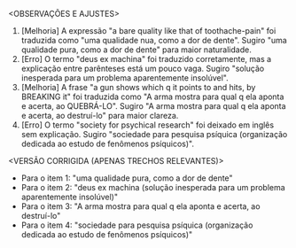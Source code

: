 <OBSERVAÇÕES E AJUSTES>
1. [Melhoria] A expressão "a bare quality like that of toothache-pain" foi traduzida como "uma qualidade nua, como a dor de dente". Sugiro "uma qualidade pura, como a dor de dente" para maior naturalidade.
2. [Erro] O termo "deus ex machina" foi traduzido corretamente, mas a explicação entre parênteses está um pouco vaga. Sugiro "solução inesperada para um problema aparentemente insolúvel".
3. [Melhoria] A frase "a gun shows which q it points to and hits, by BREAKING it" foi traduzida como "A arma mostra para qual q ela aponta e acerta, ao QUEBRÁ-LO". Sugiro "A arma mostra para qual q ela aponta e acerta, ao destruí-lo" para maior clareza.
4. [Erro] O termo "society for psychical research" foi deixado em inglês sem explicação. Sugiro "sociedade para pesquisa psíquica (organização dedicada ao estudo de fenômenos psíquicos)".

<VERSÃO CORRIGIDA (APENAS TRECHOS RELEVANTES)>
- Para o item 1: "uma qualidade pura, como a dor de dente"
- Para o item 2: "deus ex machina (solução inesperada para um problema aparentemente insolúvel)"
- Para o item 3: "A arma mostra para qual q ela aponta e acerta, ao destruí-lo"
- Para o item 4: "sociedade para pesquisa psíquica (organização dedicada ao estudo de fenômenos psíquicos)"
